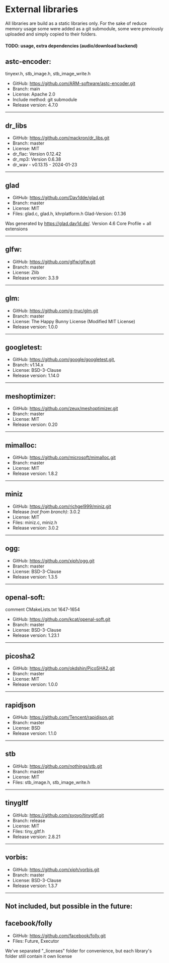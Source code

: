 
# External libraries

All libraries are build as a static libraries only. For the sake of reduce
memory usage some were added as a git submodule, some were previously uploaded
and simply copied to their folders.

#### TODO: usage, extra dependencies (audio/download backend)

## astc-encoder:
tinyexr.h, stb_image.h, stb_image_write.h
- GitHub: https://github.com/ARM-software/astc-encoder.git
- Branch: main
- License: Apache 2.0
- Include method: git submodule
- Release version: 4.7.0
___
## dr_libs
- GitHub: https://github.com/mackron/dr_libs.git
- Branch: master
- License: MIT
- dr_flac: Version 0.12.42
- dr_mp3: Version 0.6.38
- dr_wav - v0.13.15 - 2024-01-23
___
## glad
- GitHub: https://github.com/Dav1dde/glad.git
- Branch: master
- License: MIT
- Files: glad.c, glad.h, khrplatform.h
Glad-Version: 0.1.36

Was generated by https://glad.dav1d.de/.
Version 4.6 Core Profile + all extensions
___
## glfw:
- GitHub: https://github.com/glfw/glfw.git
- Branch: master
- License: Zlib
- Release version: 3.3.9
___
## glm:
- GitHub: https://github.com/g-truc/glm.git
- Branch: master
- License: The Happy Bunny License (Modified MIT License)
- Release version: 1.0.0
___
## googletest:
- GitHub: https://github.com/google/googletest.git,
- Branch: v1.14.x
- License: BSD-3-Clause
- Release version: 1.14.0
___
## meshoptimizer:
- GitHub: https://github.com/zeux/meshoptimizer.git
- Branch: master
- License: MIT
- Release version: 0.20
___
## mimalloc:
- GitHub: https://github.com/microsoft/mimalloc.git
- Branch: master
- License: MIT
- Release version: 1.8.2
___
## miniz
- GitHub: https://github.com/richgel999/miniz.git
- Release *(not from branch)*: 3.0.2
- License: MIT
- Files: miniz.c, miniz.h
- Release version: 3.0.2
___
## ogg:
- GitHub: https://github.com/xiph/ogg.git
- Branch: master
- License: BSD-3-Clause
- Release version: 1.3.5
___
## openal-soft:
comment CMakeLists.txt 1647-1654
- GitHub: https://github.com/kcat/openal-soft.git
- Branch: master
- License: BSD-3-Clause
- Release version: 1.23.1
___
## picosha2
- GitHub: https://github.com/okdshin/PicoSHA2.git
- Branch: master
- License: MIT
- Release version: 1.0.0
___
## rapidjson
- GitHub: https://github.com/Tencent/rapidjson.git
- Branch: master
- License: BSD
- Release version: 1.1.0
___
## stb
- GitHub: https://github.com/nothings/stb.git
- Branch: master
- License: MIT
- Files: stb_image.h, stb_image_write.h
___
## tinygltf
- GitHub: https://github.com/syoyo/tinygltf.git
- Branch: release
- License: MIT
- Files: tiny_gltf.h
- Release version: 2.8.21
___
## vorbis:
- GitHub: https://github.com/xiph/vorbis.git
- Branch: master
- License: BSD-3-Clause
- Release version: 1.3.7
___
## Not included, but possible in the future:
## facebook/folly
- GitHub: https://github.com/facebook/folly.git
- Files: Future, Executor

We've separated "_licenses" folder for convenience, but each library's
folder still contain it own license
